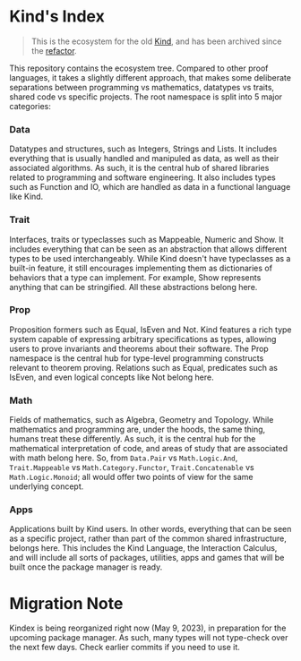 Kind's Index
============

> This is the ecosystem for the old [Kind](https://github.com/HigherOrderCO/Kind1/), and has been archived since the [refactor](https://github.com/HigherOrderCO/kind).

This repository contains the ecosystem tree. Compared to other proof languages,
it takes a slightly different approach, that makes some deliberate separations
between programming vs mathematics, datatypes vs traits, shared code vs
specific projects. The root namespace is split into 5 major categories:

### Data

Datatypes and structures, such as Integers, Strings and Lists. It includes
everything that is usually handled and manipuled as data, as well as their
associated algorithms. As such, it is the central hub of shared libraries
related to programming and software engineering. It also includes types such as
Function and IO, which are handled as data in a functional language like Kind.

### Trait

Interfaces, traits or typeclasses such as Mappeable, Numeric and Show. It
includes everything that can be seen as an abstraction that allows different
types to be used interchangeably. While Kind doesn't have typeclasses as a
built-in feature, it still encourages implementing them as dictionaries of
behaviors that a type can implement. For example, Show represents anything that
can be stringified. All these abstractions belong here.

### Prop

Proposition formers such as Equal, IsEven and Not. Kind features a rich type
system capable of expressing arbitrary specifications as types, allowing users
to prove invariants and theorems about their software. The Prop namespace is the
central hub for type-level programming constructs relevant to theorem proving.
Relations such as Equal, predicates such as IsEven, and even logical concepts
like Not belong here.

### Math

Fields of mathematics, such as Algebra, Geometry and Topology. While mathematics
and programming are, under the hoods, the same thing, humans treat these
differently. As such, it is the central hub for the mathematical interpretation
of code, and areas of study that are associated with math belong here. So, from
`Data.Pair` vs `Math.Logic.And`, `Trait.Mappeable` vs `Math.Category.Functor`,
`Trait.Concatenable` vs `Math.Logic.Monoid`; all would offer two points of view
for the same underlying concept.

### Apps

Applications built by Kind users. In other words, everything that can be seen as
a specific project, rather than part of the common shared infrastructure,
belongs here. This includes the Kind Language, the Interaction Calculus, and
will include all sorts of packages, utilities, apps and games that will be built
once the package manager is ready.

# Migration Note

Kindex is being reorganized right now (May 9, 2023), in preparation for the
upcoming package manager. As such, many types will not type-check over the
next few days. Check earlier commits if you need to use it.
